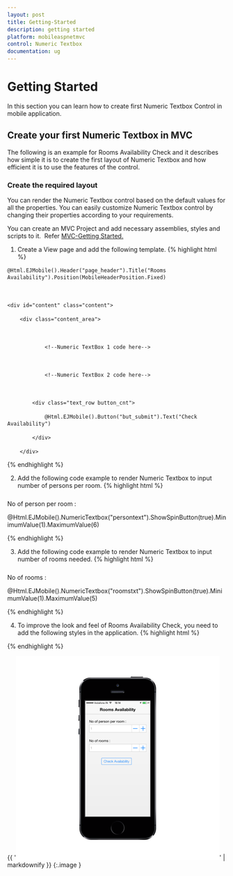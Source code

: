 ```yaml
---
layout: post
title: Getting-Started
description: getting started 
platform: mobileaspnetmvc
control: Numeric Textbox
documentation: ug
---
```


# Getting Started 

In this section you can learn how to create first Numeric Textbox Control in mobile application.

## Create your first Numeric Textbox in MVC

The following is an example for Rooms Availability Check and it describes how simple it is to create the first layout of Numeric Textbox and how efficient it is to use the features of the control.

### Create the required layout

You can render the Numeric Textbox control based on the default values for all the properties. You can easily customize Numeric Textbox control by changing their properties according to your requirements.

You can create an MVC Project and add necessary assemblies, styles and scripts to it.  Refer [MVC-Getting Started.](http://help.syncfusion.com/ug/js/Documents/gettingstartedwithmv.htm)

1. Create a View page and add the following template.
{% highlight html %}




 <!--Page Header-->

    @Html.EJMobile().Header("page_header").Title("Rooms Availability").Position(MobileHeaderPosition.Fixed)



    <div id="content" class="content">

        <div class="content_area">



                <!--Numeric TextBox 1 code here-->



                <!--Numeric TextBox 2 code here-->



            <div class="text_row button_cnt">

                @Html.EJMobile().Button("but_submit").Text("Check Availability")                        

            </div>

        </div>

</div>    





{% endhighlight %}

2. Add the following code example to render Numeric Textbox to input number of persons per room.
{% highlight html %}




<!--Numeric TextBox 1 code-->



<div class="text_row">



   <label>No of person per room :</label>

  @Html.EJMobile().NumericTextbox("persontext").ShowSpinButton(true).MinimumValue(1).MaximumValue(6)



</div>





{% endhighlight %}

3. Add the following code example to render Numeric Textbox to input number of rooms needed.
{% highlight html %}




<!--Numeric TextBox 2 code-->



<div class="text_row">



   <label>No of rooms :</label>



   @Html.EJMobile().NumericTextbox("roomstxt").ShowSpinButton(true).MinimumValue(1).MaximumValue(5)



</div>





{% endhighlight %}

4. To improve the look and feel of Rooms Availability Check, you need to add the following styles in the application.
{% highlight html %}




<style>

        .content_area {

            margin-top: 45px;

            padding: 20px;

        }



        .content {

            max-width: 480px;

            margin: 0 auto;

        }



        .text_row {

            margin-top: 25px;

        }



        .button_cnt {

            width: 160px;

            margin-left: auto;

            margin-right: auto;

        }

</style>





{% endhighlight %}

{{ '![C:/Users/sridhar.SYNCLAPN3965/Downloads/mockup/IMG_0539_iphone5s_spacegrey_portrait.png](Getting-Started_images/Getting-Started_img1.png)' | markdownify }}
{:.image }


